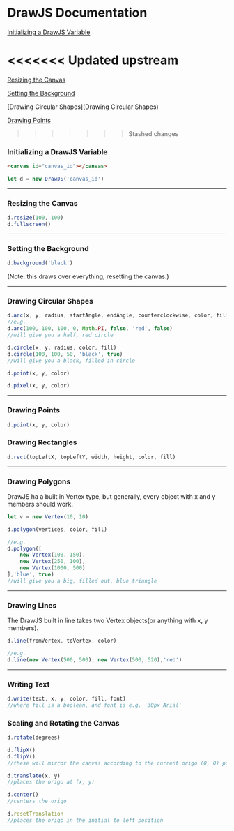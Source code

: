 # DrawJS Documentation
[Initializing a DrawJS Variable](DOCUMENTATION.md#initializing-a-drawjs-variable)

<<<<<<< Updated upstream
=======
[Resizing the Canvas](DOCUMENTATION.md#resizing-the-canvas)

[Setting the Background](DOCUMENTATION.md#setting-the-background)

[Drawing Circular Shapes](Drawing Circular Shapes)

[Drawing Points]()


>>>>>>> Stashed changes
### Initializing a DrawJS Variable

```html
<canvas id="canvas_id"></canvas>
```
```javascript
let d = new DrawJS('canvas_id')
```
---

### Resizing the Canvas
``` javascript
d.resize(100, 100)
d.fullscreen()
```
---

### Setting the Background
```javascript
d.background('black')
```

(Note: this draws over everything, resetting the canvas.)

---

### Drawing Circular Shapes
```javascript
d.arc(x, y, radius, startAngle, endAngle, counterclockwise, color, fill)
//e.g.
d.arc(100, 100, 100, 0, Math.PI, false, 'red', false)
//will give you a half, red circle

d.circle(x, y, radius, color, fill)
d.circle(100, 100, 50, 'black', true)
//will give you a black, filled in circle

d.point(x, y, color)

d.pixel(x, y, color)
```
---

### Drawing Points
```javascript
d.point(x, y, color)
```

### Drawing Rectangles
```javascript
d.rect(topLeftX, topLeftY, width, height, color, fill)
```
---

### Drawing Polygons

DrawJS ha a built in Vertex type, but generally, every object with x and y members should work.
```javascript
let v = new Vertex(10, 10)

d.polygon(vertices, color, fill)

//e.g.
d.polygon([
    new Vertex(100, 150),
    new Vertex(250, 100),
    new Vertex(1000, 500)
],'blue', true)
//will give you a big, filled out, blue triangle
```
---

### Drawing Lines

The DrawJS built in line takes two Vertex objects(or anything with x, y members).
```javascript
d.line(fromVertex, toVertex, color)

//e.g.
d.line(new Vertex(500, 500), new Vertex(500, 520),'red')
```
---

### Writing Text
```javascript
d.write(text, x, y, color, fill, font)
//where fill is a boolean, and font is e.g. '30px Arial'
```

### Scaling and Rotating the Canvas
```javascript
d.rotate(degrees)

d.flipX()
d.flipY()
//these will mirror the canvas according to the current origo (0, 0) point

d.translate(x, y)
//places the origo at (x, y)

d.center()
//centers the origo

d.resetTranslation
//places the origo in the initial to left position
```
